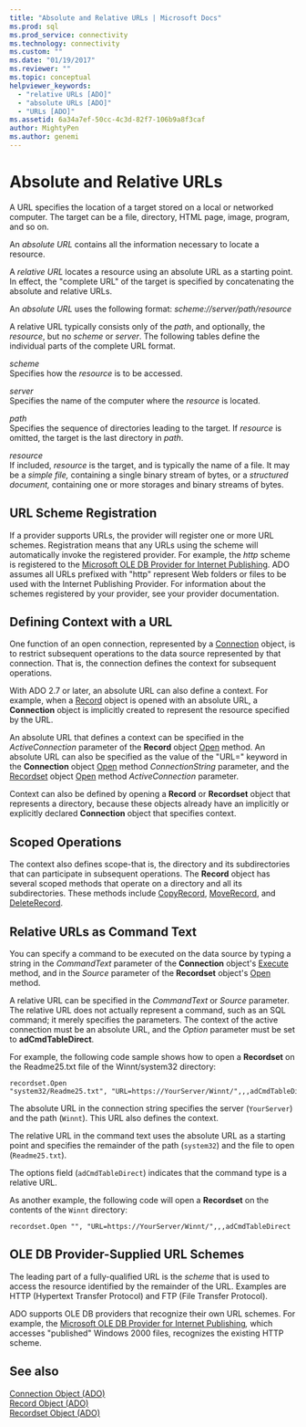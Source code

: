 ```yaml
---
title: "Absolute and Relative URLs | Microsoft Docs"
ms.prod: sql
ms.prod_service: connectivity
ms.technology: connectivity
ms.custom: ""
ms.date: "01/19/2017"
ms.reviewer: ""
ms.topic: conceptual
helpviewer_keywords: 
  - "relative URLs [ADO]"
  - "absolute URLs [ADO]"
  - "URLs [ADO]"
ms.assetid: 6a34a7ef-50cc-4c3d-82f7-106b9a8f3caf
author: MightyPen
ms.author: genemi
---
```

# Absolute and Relative URLs
A URL specifies the location of a target stored on a local or networked computer. The target can be a file, directory, HTML page, image, program, and so on.  
  
 An *absolute URL* contains all the information necessary to locate a resource.  
  
 A *relative URL* locates a resource using an absolute URL as a starting point. In effect, the "complete URL" of the target is specified by concatenating the absolute and relative URLs.  
  
 An *absolute URL* uses the following format: *scheme://server/path/resource*  
  
 A relative URL typically consists only of the *path*, and optionally, the *resource*, but no *scheme* or *server*. The following tables define the individual parts of the complete URL format.  
  
 *scheme*  
 Specifies how the *resource* is to be accessed.  
  
 *server*  
 Specifies the name of the computer where the *resource* is located.  
  
 *path*  
 Specifies the sequence of directories leading to the target. If *resource* is omitted, the target is the last directory in *path*.  
  
 *resource*  
 If included, *resource* is the target, and is typically the name of a file. It may be a *simple file,* containing a single binary stream of bytes, or a *structured document,* containing one or more storages and binary streams of bytes.  
  
## URL Scheme Registration  
 If a provider supports URLs, the provider will register one or more URL schemes. Registration means that any URLs using the scheme will automatically invoke the registered provider. For example, the *http* scheme is registered to the [Microsoft OLE DB Provider for Internet Publishing](../../../ado/guide/appendixes/microsoft-ole-db-provider-for-internet-publishing.md). ADO assumes all URLs prefixed with "http" represent Web folders or files to be used with the Internet Publishing Provider. For information about the schemes registered by your provider, see your provider documentation.  
  
## Defining Context with a URL  
 One function of an open connection, represented by a [Connection](../../../ado/reference/ado-api/connection-object-ado.md) object, is to restrict subsequent operations to the data source represented by that connection. That is, the connection defines the context for subsequent operations.  
  
 With ADO 2.7 or later, an absolute URL can also define a context. For example, when a [Record](../../../ado/reference/ado-api/record-object-ado.md) object is opened with an absolute URL, a **Connection** object is implicitly created to represent the resource specified by the URL.  
  
 An absolute URL that defines a context can be specified in the *ActiveConnection* parameter of the **Record** object [Open](../../../ado/reference/ado-api/open-method-ado-record.md) method. An absolute URL can also be specified as the value of the "URL=" keyword in the **Connection** object [Open](../../../ado/reference/ado-api/open-method-ado-connection.md) method *ConnectionString* parameter, and the [Recordset](../../../ado/reference/ado-api/recordset-object-ado.md) object [Open](../../../ado/reference/ado-api/open-method-ado-recordset.md) method *ActiveConnection* parameter.  
  
 Context can also be defined by opening a **Record** or **Recordset** object that represents a directory, because these objects already have an implicitly or explicitly declared **Connection** object that specifies context.  
  
## Scoped Operations  
 The context also defines scope-that is, the directory and its subdirectories that can participate in subsequent operations. The **Record** object has several scoped methods that operate on a directory and all its subdirectories. These methods include [CopyRecord](../../../ado/reference/ado-api/copyrecord-method-ado.md), [MoveRecord](../../../ado/reference/ado-api/moverecord-method-ado.md), and [DeleteRecord](../../../ado/reference/ado-api/deleterecord-method-ado.md).  
  
## Relative URLs as Command Text  
 You can specify a command to be executed on the data source by typing a string in the *CommandText* parameter of the **Connection** object's [Execute](../../../ado/reference/ado-api/execute-method-ado-connection.md) method, and in the *Source* parameter of the **Recordset** object's [Open](../../../ado/reference/ado-api/open-method-ado-recordset.md) method.  
  
 A relative URL can be specified in the *CommandText* or *Source* parameter. The relative URL does not actually represent a command, such as an SQL command; it merely specifies the parameters. The context of the active connection must be an absolute URL, and the *Option* parameter must be set to **adCmdTableDirect**.  
  
 For example, the following code sample shows how to open a **Recordset** on the Readme25.txt file of the Winnt/system32 directory:  
  
```  
recordset.Open "system32/Readme25.txt", "URL=https://YourServer/Winnt/",,,adCmdTableDirect  
```  
  
 The absolute URL in the connection string specifies the server (`YourServer`) and the path (`Winnt`). This URL also defines the context.  
  
 The relative URL in the command text uses the absolute URL as a starting point and specifies the remainder of the path (`system32`) and the file to open (`Readme25.txt`).  
  
 The options field (`adCmdTableDirect`) indicates that the command type is a relative URL.  
  
 As another example, the following code will open a **Recordset** on the contents of the `Winnt` directory:  
  
```  
recordset.Open "", "URL=https://YourServer/Winnt/",,,adCmdTableDirect  
```  
  
## OLE DB Provider-Supplied URL Schemes  
 The leading part of a fully-qualified URL is the *scheme* that is used to access the resource identified by the remainder of the URL. Examples are HTTP (Hypertext Transfer Protocol) and FTP (File Transfer Protocol).  
  
 ADO supports OLE DB providers that recognize their own URL schemes. For example, the [Microsoft OLE DB Provider for Internet Publishing](../../../ado/guide/appendixes/microsoft-ole-db-provider-for-internet-publishing.md)*,* which accesses "published" Windows 2000 files, recognizes the existing HTTP scheme.  
  
## See also  
 [Connection Object (ADO)](../../../ado/reference/ado-api/connection-object-ado.md)   
 [Record Object (ADO)](../../../ado/reference/ado-api/record-object-ado.md)   
 [Recordset Object (ADO)](../../../ado/reference/ado-api/recordset-object-ado.md)

